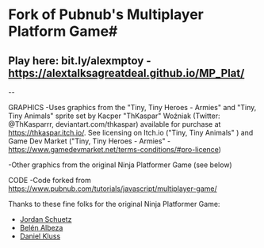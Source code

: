 # Fork of Pubnub's Multiplayer Platform Game#

## Play here: bit.ly/alexmptoy - https://alextalksagreatdeal.github.io/MP_Plat/

--

GRAPHICS
-Uses graphics from the "Tiny, Tiny Heroes - Armies" and "Tiny, Tiny Animals" sprite set by Kacper "ThKaspar" Woźniak (Twitter: @ThKasparrr, deviantart.com/thkaspar) available for purchase at https://thkaspar.itch.io/. See licensing on Itch.io ("Tiny, Tiny Animals" ) and Game Dev Market ("Tiny, Tiny Heroes - Armies" -  https://www.gamedevmarket.net/terms-conditions/#pro-licence)

-Other graphics from the original Ninja Platformer Game (see below)

CODE
-Code forked from https://www.pubnub.com/tutorials/javascript/multiplayer-game/

Thanks to these fine folks for the original Ninja Platformer Game:
* <a href="https://github.com/JordanSchuetz">Jordan Schuetz </a>
* <a href="https://twitter.com/ladybenko">Belén Albeza</a>
* <a href="https://github.com/codepilot">Daniel Kluss</a>

